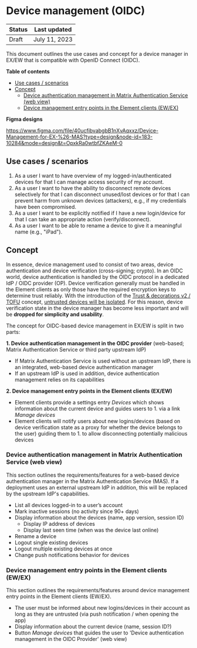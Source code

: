 # Device management (OIDC)

| Status | Last updated |
|--|--|
| Draft | July 11, 2023 |

This document outlines the use cases and concept for a device manager in EX/EW that is compatible with OpenID Connect (OIDC).

**Table of contents**

* [Use cases / scenarios](#use-cases--scenarios)
* [Concept](#concept)
  + [Device authentication management in Matrix Authentication Service (web view)](#device-authentication-management-in-matrix-authentication-service-web-view)
  + [Device management entry points in the Element clients (EW/EX)](#device-management-entry-points-in-the-element-clients-ewex)

**Figma designs**

https://www.figma.com/file/40ucfibvabgbB1nXvAqxxz/Device-Management-for-EX-%26-MAS?type=design&node-id=183-10284&mode=design&t=OpxkRa0wtbfZKAeM-0

## Use cases / scenarios

1. As a user I want to have overview of my logged-in/authenticated devices for that I can manage access security of my account.
2. As a user I want to have the ability to disconnect remote devices selectively for that I can disconnect unused/lost devices or for that I can prevent harm from unknown devices (attackers), e.g., if my credentials have been compromised.
3. As a user I want to be explicitly notified if I have a new login/device for that I can take an appropriate action (verify/disconnect).
4. As a user I want to be able to rename a device to give it a meaningful name (e.g., "iPad").

## Concept

In essence, device management used to consist of two areas, device authentication and device verification (cross-signing; crypto). In an OIDC world, device authentication is handled by the OIDC protocol in a dedicated IdP / OIDC provider (OP). Device verification generally must be handled in the Element clients as only those have the required encryption keys to determine trust reliably. With the introduction of the [Trust & decorations v2 / TOFU](https://github.com/vector-im/element-meta/blob/develop/docs/crypto/trust_v2.md) concept, [untrusted devices will be isolated](https://github.com/vector-im/element-meta/blob/develop/docs/crypto/trust_v2.md#behavior-for-untrusted-devices). For this reason, device verification state in the device manager has become less important and will be **dropped for simplicity and usability**.

The concept for OIDC-based device management in EX/EW is split in two parts:

**1. Device authentication management in the OIDC provider** (web-based; Matrix Authentication Service or third party upstream IdP)
  - If Matrix Authentication Service is used without an upstream IdP, there is an integrated, web-based device authentication manager
  - If an upstream IdP is used in addition, device authentication management relies on its capabilities

**2. Device management entry points in the Element clients (EX/EW)**
  - Element clients provide a settings entry _Devices_ which shows information about the current device and guides users to 1. via a link _Manage devices_
  - Element clients will notify users about new logins/devices (based on device verification state as a proxy for whether the device belongs to the user) guiding them to 1. to allow disconnecting potentially malicious devices

### Device authentication management in Matrix Authentication Service (web view)

This section outlines the requirements/features for a web-based device authentication manager in the Matrix Authentication Service (MAS). If a deployment uses an external upstream IdP in addition, this will be replaced by the upstream IdP's capabilities.

- List all devices logged-in to a user’s account
- Mark inactive sessions (no activity since 90+ days)
- Display information about the devices (name, app version, session ID)
	- Display IP address of devices
	- Display last seen time (when was the device last online)
- Rename a device
- Logout single existing devices
- Logout multiple existing devices at once
- Change push notifications behavior for devices

### Device management entry points in the Element clients (EW/EX)

This section outlines the requirements/features around device management entry points in the Element clients (EW/EX). 

- The user must be informed about new logins/devices in their account as long as they are untrusted  (via push notification / when opening the app)
- Display information about the current device (name, session ID?)
- Button _Manage devices_ that guides the user to 'Device authentication management in the OIDC Provider' (web view)
